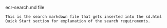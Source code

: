 ecr-search.md file

    This is the search markdown file that gets inserted into the sd.html Quick Start section for explanation of the search requirements.
